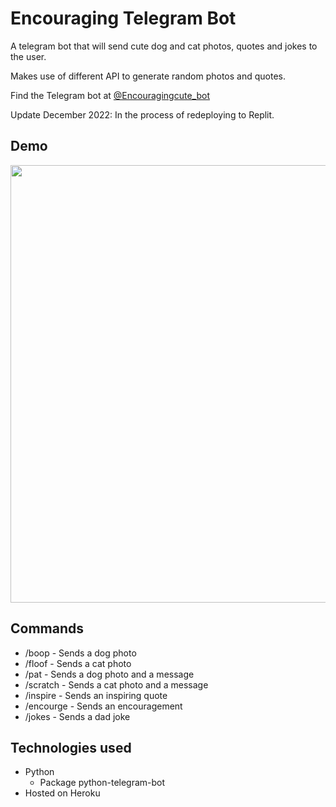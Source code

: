 # Encouraging Telegram Bot

A telegram bot that will send cute dog and cat photos, quotes and jokes to the user.  

Makes use of different API to generate random photos and quotes. 

Find the Telegram bot at [@Encouragingcute_bot](https://t.me/Encouragingcute_bot)

Update December 2022: In the process of redeploying to Replit.

## Demo

<img src="/readme/demo.gif" height="700">

## Commands
- /boop - Sends a dog photo
- /floof - Sends a cat photo
- /pat - Sends a dog photo and a message
- /scratch - Sends a cat photo and a message 
- /inspire - Sends an inspiring quote
- /encourge - Sends an encouragement
- /jokes - Sends a dad joke

## Technologies used
- Python
    - Package python-telegram-bot
- Hosted on Heroku
